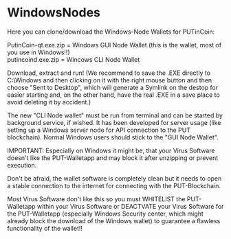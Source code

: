 # WindowsNodes

Here you can clone/download the Windows-Node Wallets for PUTinCoin:

PutinCoin-qt.exe.zip = Windows GUI Node Wallet (this is the wallet, most of you use in Windows!!)<br />
putincoind.exe.zip = Wincows CLI Node Wallet

Download, extract and run! (We recommend to save the .EXE directly to C:\Windows and then clicking on it with the right mouse button and then choose "Sent to Desktop", which will generate a Symlink on the destop for easier starting and, on the other hand, have the real .EXE in a save place to avoid deleting it by accident.)

The new "CLI Node wallet" must be run from terminal and can be started by background service, if wished. It has been developed for server usage (like setting up a Windows server node for API connection to the PUT blockchain). Normal Windows users should stick to the "GUI Node Wallet".

IMPORTANT: Especially on Windows it might be, that your Virus Software doesn't like the PUT-Walletapp and may block it after unzipping or prevent execution.

Don't be afraid, the wallet software is completely clean but it needs to open a stable connection to the internet for connecting with the PUT-Blockchain.

Most Virus Software don't like this so you must WHITELIST the PUT-Walletapp within your Virus Software or DEACTVATE your Virus Software for the PUT-Walletapp (especially Windows Security center, which might already block the download of the Windows wallet) to guarantee a flawless functionality of the wallet!!
